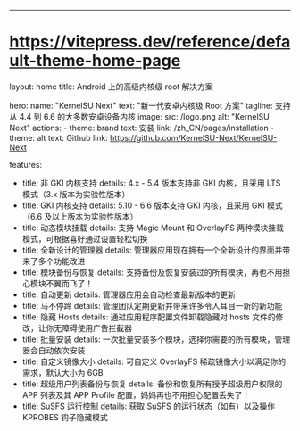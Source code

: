 ---
# https://vitepress.dev/reference/default-theme-home-page
layout: home
title: Android 上的高级内核级 root 解决方案

hero:
  name: "KernelSU Next"
  text: "新一代安卓内核级 Root 方案"
  tagline: 支持从 4.4 到 6.6 的大多数安卓设备内核
  image:
    src: /logo.png
    alt: "KernelSU Next"
  actions:
    - theme: brand
      text: 安装
      link: /zh_CN/pages/installation
    - theme: alt
      text: Github
      link: https://github.com/KernelSU-Next/KernelSU-Next

features:
  - title: 非 GKI 内核支持
    details: 4.x - 5.4 版本支持非 GKI 内核，且采用 LTS 模式（3.x 版本为实验性版本）
  - title: GKI 内核支持
    details: 5.10 - 6.6 版本支持 GKI 内核，且采用 GKI 模式（6.6 及以上版本为实验性版本）
  - title: 动态模块挂载
    details: 支持 Magic Mount 和 OverlayFS 两种模块挂载模式，可根据喜好通过设置轻松切换
  - title: 全新设计的管理器
    details: 管理器应用现在拥有一个全新设计的界面并带来了多个功能改进
  - title: 模块备份与恢复
    details: 支持备份及恢复安装过的所有模块，再也不用担心模块不翼而飞了！
  - title: 自动更新
    details: 管理器应用会自动检查最新版本的更新
  - title: 马不停蹄
    details: 管理团队定期更新并带来许多令人耳目一新的新功能
  - title: 隐藏 Hosts
    details: 通过应用程序配置文件卸载隐藏对 hosts 文件的修改，让你无障碍使用广告拦截器
  - title: 批量安装
    details: 一次批量安装多个模块，选择你需要的所有模块，管理器会自动依次安装
  - title: 自定义镜像大小
    details: 可自定义 OverlayFS 稀疏镜像大小以满足你的需求，默认大小为 6GB
  - title: 超级用户列表备份与恢复
    details: 备份和恢复所有授予超级用户权限的 APP 列表及其 APP Profile 配置，妈妈再也不用担心配置丢失了！
  - title: SuSFS 运行控制
    details: 获取 SuSFS 的运行状态（如有）以及操作 KPROBES 钩子隐藏模式
